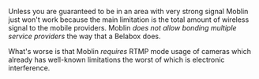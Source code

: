 Unless you are guaranteed to be in an area with very strong signal Moblin just won't work because the main limitation is the total amount of wireless signal to the mobile providers. Moblin _does not allow bonding multiple service providers_ the way that a Belabox does.

What's worse is that Moblin _requires_ RTMP mode usage of cameras which already has well-known limitations the worst of which is electronic interference.